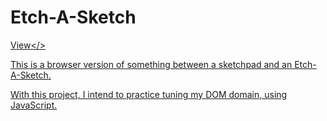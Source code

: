 # Etch-A-Sketch
<a href="https://frankmorro.github.io/Etch-A-Sketch/">View</>

This is a browser version of something between a sketchpad and an Etch-A-Sketch.

With this project, I intend to practice tuning my DOM domain, using JavaScript.
